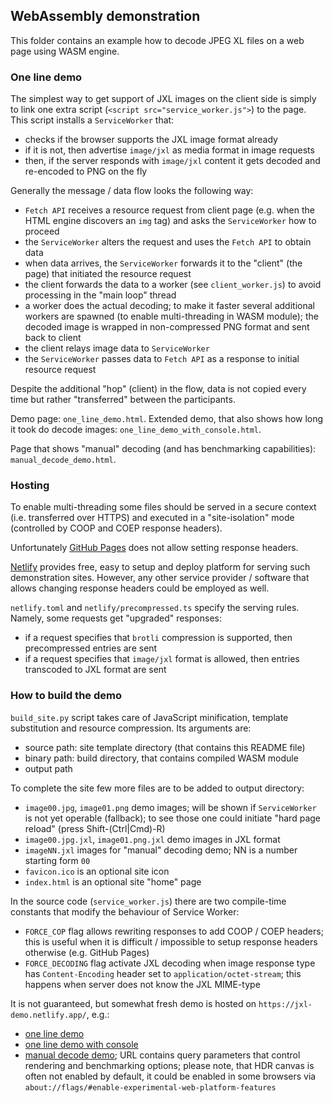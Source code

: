 ## WebAssembly demonstration

This folder contains an example how to decode JPEG XL files on a web page using
WASM engine.

### One line demo

The simplest way to get support of JXL images on the client side is simply to
link one extra script (`<script src="service_worker.js">`) to the page.
This script installs a `ServiceWorker` that:

 - checks if the browser supports the JXL image format already
 - if it is not, then advertise `image/jxl` as media format in image requests
 - then, if the server responds with `image/jxl` content it gets decoded and
   re-encoded to PNG on the fly

Generally the message / data flow looks the following way:

 - `Fetch API` receives a resource request from client page (e.g. when the HTML
   engine discovers an `img` tag) and asks the `ServiceWorker` how to proceed
 - the `ServiceWorker` alters the request and uses the `Fetch API`
   to obtain data
 - when data arrives, the `ServiceWorker` forwards it to the "client"
   (the page) that initiated the resource request
 - the client forwards the data to a worker (see `client_worker.js`) to avoid
   processing in the "main loop" thread
 - a worker does the actual decoding; to make it faster several additional
   workers are spawned (to enable multi-threading in WASM module);
   the decoded image is wrapped in non-compressed PNG format and sent back
   to client
 - the client relays image data to `ServiceWorker`
 - the `ServiceWorker` passes data to `Fetch API` as a response to initial
   resource request

Despite the additional "hop" (client) in the flow, data is not copied every
time but rather "transferred" between the participants.

Demo page: `one_line_demo.html`. Extended demo, that also shows how long it
took do decode images: `one_line_demo_with_console.html`.

Page that shows "manual" decoding (and has benchmarking capabilities):
`manual_decode_demo.html`.

### Hosting

To enable multi-threading some files should be served in a secure context (i.e.
transferred over HTTPS) and executed in a "site-isolation" mode (controlled by
COOP and COEP response headers).

Unfortunately [GitHub Pages](https://pages.github.com/) does not allow setting
response headers.

[Netlify](https://www.netlify.com/) provides free, easy to setup and deploy
platform for serving such demonstration sites. However, any other
service provider / software that allows changing response headers could be
employed as well.

`netlify.toml` and `netlify/precompressed.ts` specify the serving rules.
Namely, some requests get "upgraded" responses:

 - if a request specifies that `brotli` compression is supported,
   then precompressed entries are sent
 - if a request specifies that `image/jxl` format is allowed,
   then entries transcoded to JXL format are sent

### How to build the demo

`build_site.py` script takes care of JavaScript minification, template
substitution and resource compression. Its arguments are:

 - source path: site template directory (that contains this README file)
 - binary path: build directory, that contains compiled WASM module
 - output path

To complete the site few more files are to be added to output directory:

 - `image00.jpg`, `image01.png` demo images; will be shown if `ServiceWorker`
   is not yet operable (fallback); to see those one could initiate
   "hard page reload" (press Shift-(Ctrl|Cmd)-R)
 - `image00.jpg.jxl`, `image01.png.jxl` demo images in JXL format
 - `imageNN.jxl` images for "manual" decoding demo; NN is a number starting
   form `00`
 - `favicon.ico` is an optional site icon
 - `index.html` is an optional site "home" page

In the source code (`service_worker.js`) there are two compile-time constants
that modify the behaviour of Service Worker:

 - `FORCE_COP` flag allows rewriting responses to add COOP / COEP headers;
   this is useful when it is difficult / impossible to setup response headers
   otherwise (e.g. GitHub Pages)
 - `FORCE_DECODING` flag activate JXL decoding when image response type has
   `Content-Encoding` header set to `application/octet-stream`; this happens
   when server does not know the JXL MIME-type

It is not guaranteed, but somewhat fresh demo is hosted on
`https://jxl-demo.netlify.app/`, e.g.:

 - [one line demo](https://jxl-demo.netlify.app/one_line_demo_with_console.html)
 - [one line demo with console](https://jxl-demo.netlify.app/one_line_demo.html)
 - [manual decode demo](https://jxl-demo.netlify.app/manual_decode_demo.html?img=1&colorSpace=rec2100-pq&runBenchmark=30&wantSdr=false&displayNits=1500);
   URL contains query parameters that control rendering and benchmarking options;
   please note, that HDR canvas is often not enabled by default, it could be
   enabled in some browsers via `about://flags/#enable-experimental-web-platform-features`
